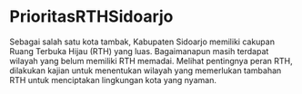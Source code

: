 # PrioritasRTHSidoarjo
Sebagai salah satu kota tambak, Kabupaten Sidoarjo memiliki cakupan Ruang Terbuka Hijau (RTH) yang luas. Bagaimanapun masih terdapat wilayah yang belum memiliki RTH memadai. Melihat pentingnya peran RTH, dilakukan kajian untuk menentukan wilayah yang memerlukan tambahan RTH untuk menciptakan lingkungan kota yang nyaman.
